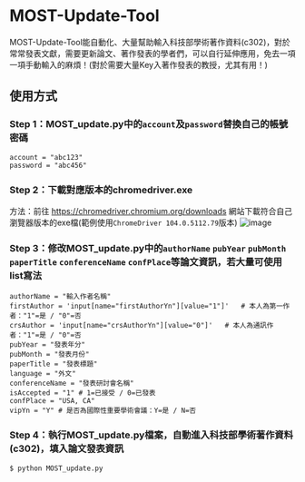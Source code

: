 ﻿# MOST-Update-Tool
MOST-Update-Tool能自動化、大量幫助輸入科技部學術著作資料(c302)，對於常常發表文獻，需要更新論文、著作發表的學者們，可以自行延伸應用，免去一項一項手動輸入的麻煩！(對於需要大量Key入著作發表的教授，尤其有用！)

## 使用方式

### Step 1：MOST_update.py中的`account`及`password`替換自己的帳號密碼
```
account = "abc123"
password = "abc456"
```

### Step 2：下載對應版本的chromedriver.exe
方法：前往 https://chromedriver.chromium.org/downloads 網站下載符合自己瀏覽器版本的exe檔(範例使用`ChromeDriver 104.0.5112.79`版本)
![image](https://user-images.githubusercontent.com/111637364/187375231-b8d4c5dc-ff65-4cc6-b9e5-7a60d376b939.png)

### Step 3：修改MOST_update.py中的`authorName` `pubYear` `pubMonth` `paperTitle` `conferenceName` `confPlace`等論文資訊，若大量可使用list寫法
```
authorName = "輸入作者名稱"
firstAuthor = 'input[name="firstAuthorYn"][value="1"]'   # 本人為第一作者："1"=是 / "0"=否
crsAuthor = 'input[name="crsAuthorYn"][value="0"]'   # 本人為通訊作者："1"=是 / "0"=否
pubYear = "發表年分"
pubMonth = "發表月份"
paperTitle = "發表標題"
language = "外文"
conferenceName = "發表研討會名稱"
isAccepted = "1" # 1=已接受 / 0=已發表
confPlace = "USA, CA"
vipYn = "Y" # 是否為國際性重要學術會議：Y=是 / N=否
```

### Step 4：執行MOST_update.py檔案，自動進入科技部學術著作資料(c302)，填入論文發表資訊
```
$ python MOST_update.py
```

